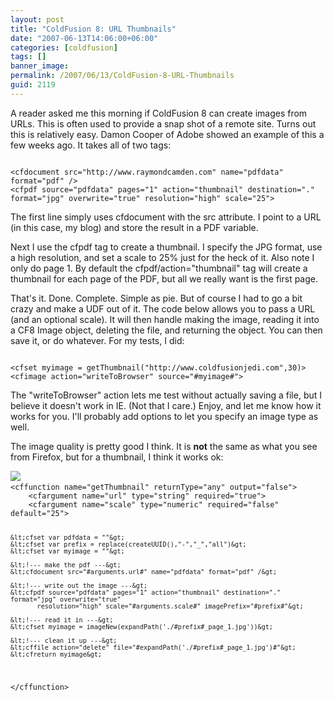 ```yaml
---
layout: post
title: "ColdFusion 8: URL Thumbnails"
date: "2007-06-13T14:06:00+06:00"
categories: [coldfusion]
tags: []
banner_image: 
permalink: /2007/06/13/ColdFusion-8-URL-Thumbnails
guid: 2119
---
```


A reader asked me this morning if ColdFusion 8 can create images from URLs. This is often used to provide a snap shot of a remote site. Turns out this is relatively easy. Damon Cooper of Adobe showed an example of this a few weeks ago. It takes all of two tags:

<more />

<code>
&lt;cfdocument src="http://www.raymondcamden.com" name="pdfdata" format="pdf" /&gt;
&lt;cfpdf source="pdfdata" pages="1" action="thumbnail" destination="." format="jpg" overwrite="true" resolution="high" scale="25"&gt;
</code>

The first line simply uses cfdocument with the src attribute. I point to a URL (in this case, my blog) and store the result in a PDF variable.

Next I use the cfpdf tag to create a thumbnail. I specify the JPG format, use a high resolution, and set a scale to 25% just for the heck of it. Also note I only do page 1. By default the cfpdf/action="thumbnail" tag will create a thumbnail for each page of the PDF, but all we really want is the first page.

That's it. Done. Complete. Simple as pie. But of course I had to go a bit crazy and make a UDF out of it. The code below allows you to pass a URL (and an optional scale). It will then handle making the image, reading it into a CF8 Image object, deleting the file, and returning the object. You can then save it, or do whatever. For my tests, I did:

<code>
&lt;cfset myimage = getThumbnail("http://www.coldfusionjedi.com",30)&gt;
&lt;cfimage action="writeToBrowser" source="#myimage#"&gt;
</code>

The "writeToBrowser" action lets me test without actually saving a file, but I believe it doesn't work in IE. (Not that I care.) Enjoy, and let me know how it works for you. I'll probably add options to let you specify an image type as well.

The image quality is pretty good I think. It is <b>not</b> the same as what you see from Firefox, but for a thumbnail, I think it works ok:

<img src="https://static.raymondcamden.com/images/cfjedi/geturl.png">

<code>
&lt;cffunction name="getThumbnail" returnType="any" output="false"&gt;
	&lt;cfargument name="url" type="string" required="true"&gt;
	&lt;cfargument name="scale" type="numeric" required="false" default="25"&gt;
	
	&lt;cfset var pdfdata = ""&gt;
	&lt;cfset var prefix = replace(createUUID(),"-","_","all")&gt;
	&lt;cfset var myimage = ""&gt;
	
	&lt;!--- make the pdf ---&gt;
	&lt;cfdocument src="#arguments.url#" name="pdfdata" format="pdf" /&gt;
	
	&lt;!--- write out the image ---&gt;
	&lt;cfpdf source="pdfdata" pages="1" action="thumbnail" destination="." format="jpg" overwrite="true" 
		   resolution="high" scale="#arguments.scale#" imagePrefix="#prefix#"&gt;
	
	&lt;!--- read it in ---&gt;
	&lt;cfset myimage = imageNew(expandPath('./#prefix#_page_1.jpg'))&gt;

	&lt;!--- clean it up ---&gt;
	&lt;cffile action="delete" file="#expandPath('./#prefix#_page_1.jpg')#"&gt;
	&lt;cfreturn myimage&gt;
&lt;/cffunction&gt;
</code>